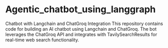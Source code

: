 # Agentic_chatbot_using_langgraph
Chatbot with Langchain and ChatGroq Integration This repository contains code for building an AI chatbot using Langchain and ChatGroq. The bot leverages the ChatGroq API and integrates with TavilySearchResults for real-time web search functionality. 
